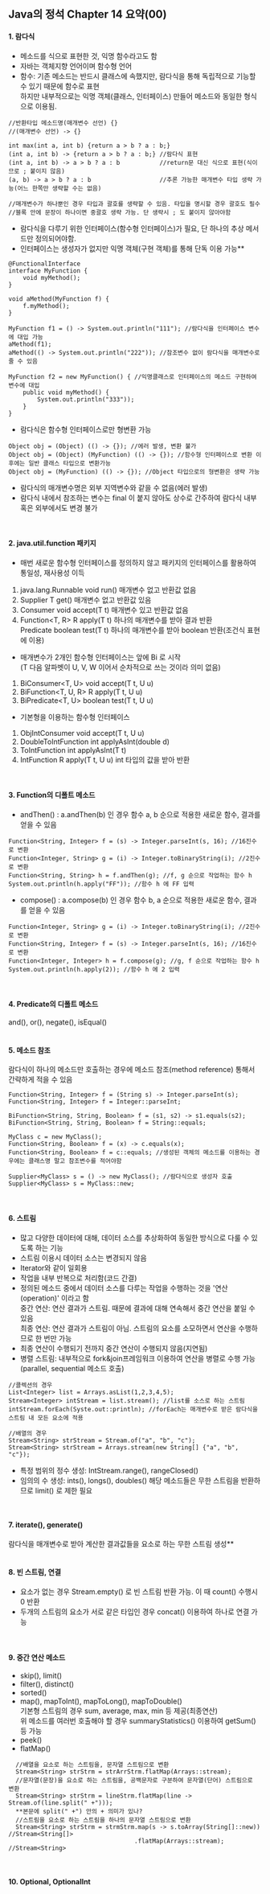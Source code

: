 Java의 정석 Chapter 14 요약(00)
---

#### 1. 람다식
- 메소드를 식으로 표현한 것, 익명 함수라고도 함
- 자바는 객체지향 언어이며 함수형 언어
- 함수: 기존 메소드는 반드시 클래스에 속했지만, 람다식을 통해 독립적으로 기능할 수 있기 때문에 함수로 표현  
        하지만 내부적으로는 익명 객체(클래스, 인터페이스) 만들어 메소드와 동일한 형식으로 이용됨.
```
//반환타입 메소드명(매개변수 선언) {}
//(매개변수 선언) -> {}

int max(int a, int b) {return a > b ? a : b;}
(int a, int b) -> {return a > b ? a : b;} //람다식 표현
(int a, int b) -> a > b ? a : b           //return문 대신 식으로 표현(식이므로 ; 붙이지 않음)
(a, b) -> a > b ? a : b                   //추론 가능한 매개변수 타입 생략 가능(어느 한쪽만 생략할 수는 없음)

//매개변수가 하나뿐인 경우 타입과 괄호를 생략할 수 있음. 타입을 명시할 경우 괄호도 필수
//블록 안에 문장이 하나이면 중괄호 생략 가능. 단 생략시 ; 도 붙이지 않아야함
```
- 람다식을 다루기 위한 인터페이스(함수형 인터페이스)가 필요, 단 하나의 추상 메서드만 정의되어야함.
- 인터페이스는 생성자가 없지만 익명 객체(구현 객체)를 통해 단독 이용 가능**
```
@FunctionalInterface
interface MyFunction {
    void myMethod();
}

void aMethod(MyFunction f) {
    f.myMethod();
}

MyFunction f1 = () -> System.out.println("111"); //람다식을 인터페이스 변수에 대입 가능
aMethod(f1);
aMethod(() -> System.out.println("222")); //참조변수 없이 람다식을 매개변수로 줄 수 있음

MyFunction f2 = new MyFunction() { //익명클래스로 인터페이스의 메소드 구현하여 변수에 대입
    public void myMethod() {
	    System.out.println("333"));
	}
}
```
- 람다식은 함수형 인터페이스로만 형변환 가능
```
Object obj = (Object) (() -> {}); //에러 발생, 변환 불가
Object obj = (Object) (MyFunction) (() -> {}); //함수형 인터페이스로 변환 이후에는 일반 클래스 타입으로 변환가능
Object obj = (MyFunction) (() -> {}); //Object 타입으로의 형변환은 생략 가능
```
- 람다식의 매개변수명은 외부 지역변수와 같을 수 없음(에러 발생)
- 람다식 내에서 참조하는 변수는 final 이 붙지 않아도 상수로 간주하여 람다식 내부 혹은 외부에서도 변경 불가
<br>


#### 2. java.util.function 패키지
- 매번 새로운 함수형 인터페이스를 정의하지 않고 패키지의 인터페이스를 활용하여 통일성, 재사용성 이득  
 1) java.lang.Runnable  void run()  매개변수 없고 반환값 없음  
 2) Supplier<T>  T get()  매개변수 없고 반환값 있음  
 3) Consumer<T>  void accept(T t) 매개변수 있고 반환값 없음  
 4) Function<T, R>  R apply(T t)  하나의 매개변수를 받아 결과 반환  
    Predicate<T>  boolean test(T t)  하나의 매개변수를 받아 boolean 반환(조건식 표현에 이용)  
- 매개변수가 2개인 함수형 인터페이스는 앞에 Bi 로 시작  
(T 다음 알파벳이 U, V, W 이어서 순차적으로 쓰는 것이라 의미 없음)  
 1) BiConsumer<T, U>  void accept(T t, U u)  
 2) BiFunction<T, U, R>  R apply(T t, U u)  
 3) BiPredicate<T, U>  boolean test(T t, U u)  
- 기본형을 이용하는 함수형 인터페이스  
 1) ObjIntConsumer<T>  void accept(T t, U u)  
 2) DoubleToIntFunction  int applyAsInt(double d)  
 3) ToIntFunction  int applyAsInt(T t)  
 4) IntFunction<R>  R apply(T t, U u) int 타입의 값을 받아 반환  
<br>


#### 3. Function의 디폴트 메소드
- andThen() : a.andThen(b) 인 경우 함수 a, b 순으로 적용한 새로운 함수, 결과를 얻을 수 있음
```
Function<String, Integer> f = (s) -> Integer.parseInt(s, 16); //16진수로 변환
Function<Integer, String> g = (i) -> Integer.toBinaryString(i); //2진수로 변환
Function<String, String> h = f.andThen(g); //f, g 순으로 작업하는 함수 h
System.out.println(h.apply("FF")); //함수 h 에 FF 입력
```
- compose() : a.compose(b) 인 경우 함수 b, a 순으로 적용한 새로운 함수, 결과를 얻을 수 있음
```
Function<Integer, String> g = (i) -> Integer.toBinaryString(i); //2진수로 변환
Function<String, Integer> f = (s) -> Integer.parseInt(s, 16); //16진수로 변환
Function<Integer, Integer> h = f.compose(g); //g, f 순으로 작업하는 함수 h
System.out.println(h.apply(2)); //함수 h 에 2 입력
```
<br>


#### 4. Predicate의 디폴트 메소드
and(), or(), negate(), isEqual()
<br>
<br>


#### 5. 메소드 참조
람다식이 하나의 메소드만 호출하는 경우에 메소드 참조(method reference) 통해서 간략하게 적을 수 있음
```
Function<String, Integer> f = (String s) -> Integer.parseInt(s);
Function<String, Integer> f = Integer::parseInt;

BiFunction<String, String, Boolean> f = (s1, s2) -> s1.equals(s2);
BiFunction<String, String, Boolean> f = String::equals;

MyClass c = new MyClass();
Function<String, Boolean> f = (x) -> c.equals(x); 
Function<String, Boolean> f = c::equals; //생성된 객체의 메소드를 이용하는 경우에는 클래스명 말고 참조변수를 적어야함

Supplier<MyClass> s = () -> new MyClass(); //람다식으로 생성자 호출
Supplier<MyClass> s = MyClass::new;
```
<br>


#### 6. 스트림
- 많고 다양한 데이터에 대해, 데이터 소스를 추상화하여 동일한 방식으로 다룰 수 있도록 하는 기능
- 스트림 이용시 데이터 소스는 변경되지 않음
- Iterator와 같이 일회용
- 작업을 내부 반복으로 처리함(코드 간결)
- 정의된 메소드 중에서 데이터 소스를 다루는 작업을 수행하는 것을 '연산(operation)' 이라고 함  
  중간 연산: 연산 결과가 스트림. 때문에 결과에 대해 연속해서 중간 연산을 붙일 수 있음  
  최종 연산: 연산 결과가 스트림이 아님. 스트림의 요소를 소모하면서 연산을 수행하므로 한 번만 가능  
- 최종 연산이 수행되기 전까지 중간 연산이 수행되지 않음(지연됨)
- 병렬 스트림: 내부적으로 fork&join프레임워크 이용하여 연산을 병렬로 수행 가능(parallel, sequential 메소드 호출)
```
//콜렉션의 경우
List<Integer> list = Arrays.asList(1,2,3,4,5);
Stream<Integer> intStream = list.stream(); //list를 소스로 하는 스트림
intStream.forEach(Syste.out::println); //forEach는 매개변수로 받은 람다식을 스트림 내 모든 요소에 적용

//배열의 경우
Stream<String> strStream = Stream.of("a", "b", "c");
Stream<String> strStream = Arrays.stream(new String[] {"a", "b", "c"});
```
- 특정 범위의 정수 생성: IntStream.range(), rangeClosed()
- 임의의 수 생성: ints(), longs(), doubles() 해당 메소드들은 무한 스트림을 반환하므로 limit() 로 제한 필요
<br>


#### 7. iterate(), generate()
람다식을 매개변수로 받아 계산한 결과값들을 요소로 하는 무한 스트림 생성**
<br>
<br>


#### 8. 빈 스트림, 연결
- 요소가 없는 경우 Stream.empty() 로 빈 스트림 반환 가능. 이 때 count() 수행시 0 반환
- 두개의 스트림의 요소가 서로 같은 타입인 경우 concat() 이용하여 하나로 연결 가능
<br>


#### 9. 중간 연산 메소드
- skip(), limit()
- filter(), distinct()
- sorted()
- map(), mapToInt(), mapToLong(), mapToDouble()  
  기본형 스트림의 경우 sum, average, max, min 등 제공(최종연산)  
  위 메소드를 여러번 호출해야 할 경우 summaryStatistics() 이용하여 getSum() 등 가능  
- peek()
- flatMap()  
```
  //배열을 요소로 하는 스트림을, 문자열 스트림으로 변환  
  Stream<String> strStrm = strArrStrm.flatMap(Arrays::stream);  
  //문자열(문장)을 요소로 하는 스트림을, 공백문자로 구분하여 문자열(단어) 스트림으로 변환  
  Stream<String> strStrm = lineStrm.flatMap(line -> Stream.of(line.split(" +")));  
  **본문에 split(" +") 안의 + 의미가 있나?  
  //스트림을 요소로 하는 스트림을 하나의 문자열 스트림으로 변환  
  Stream<String> strStrm = strmStrm.map(s -> s.toArray(String[]::new))  //Stream<String[]>
                                   .flatMap(Arrays::stream);  //Stream<String>
```
<br>


#### 10. Optional<T>, OptionalInt

